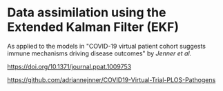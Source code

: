 # Data assimilation using the Extended Kalman Filter (EKF)

As applied to the models in "COVID-19 virtual patient cohort suggests immune mechanisms driving disease outcomes" by _Jenner et al._

https://doi.org/10.1371/journal.ppat.1009753

https://github.com/adriannejnner/COVID19-Virtual-Trial-PLOS-Pathogens

